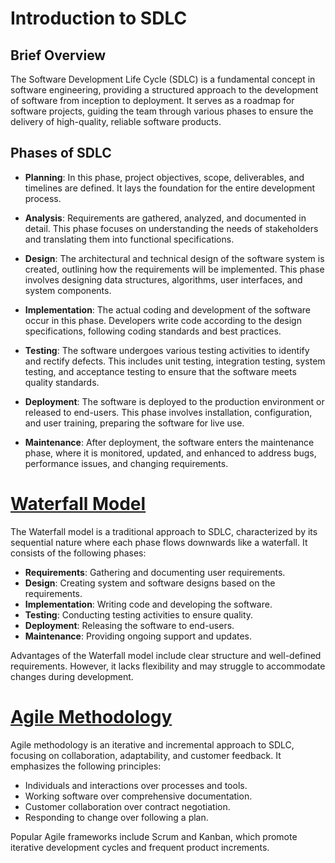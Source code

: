 # Introduction to SDLC

## Brief Overview

The Software Development Life Cycle (SDLC) is a fundamental concept in software engineering, providing a structured approach to the development of software from inception to deployment. It serves as a roadmap for software projects, guiding the team through various phases to ensure the delivery of high-quality, reliable software products.

## Phases of SDLC

- **Planning**: In this phase, project objectives, scope, deliverables, and timelines are defined. It lays the foundation for the entire development process.

- **Analysis**: Requirements are gathered, analyzed, and documented in detail. This phase focuses on understanding the needs of stakeholders and translating them into functional specifications.

- **Design**: The architectural and technical design of the software system is created, outlining how the requirements will be implemented. This phase involves designing data structures, algorithms, user interfaces, and system components.

- **Implementation**: The actual coding and development of the software occur in this phase. Developers write code according to the design specifications, following coding standards and best practices.

- **Testing**: The software undergoes various testing activities to identify and rectify defects. This includes unit testing, integration testing, system testing, and acceptance testing to ensure that the software meets quality standards.

- **Deployment**: The software is deployed to the production environment or released to end-users. This phase involves installation, configuration, and user training, preparing the software for live use.

- **Maintenance**: After deployment, the software enters the maintenance phase, where it is monitored, updated, and enhanced to address bugs, performance issues, and changing requirements.


# [Waterfall Model](waterfall.md)

The Waterfall model is a traditional approach to SDLC, characterized by its sequential nature where each phase flows downwards like a waterfall. It consists of the following phases:

- **Requirements**: Gathering and documenting user requirements.
- **Design**: Creating system and software designs based on the requirements.
- **Implementation**: Writing code and developing the software.
- **Testing**: Conducting testing activities to ensure quality.
- **Deployment**: Releasing the software to end-users.
- **Maintenance**: Providing ongoing support and updates.

Advantages of the Waterfall model include clear structure and well-defined requirements. However, it lacks flexibility and may struggle to accommodate changes during development.

# [Agile Methodology](agile.md)

Agile methodology is an iterative and incremental approach to SDLC, focusing on collaboration, adaptability, and customer feedback. It emphasizes the following principles:

- Individuals and interactions over processes and tools.
- Working software over comprehensive documentation.
- Customer collaboration over contract negotiation.
- Responding to change over following a plan.

Popular Agile frameworks include Scrum and Kanban, which promote iterative development cycles and frequent product increments.
